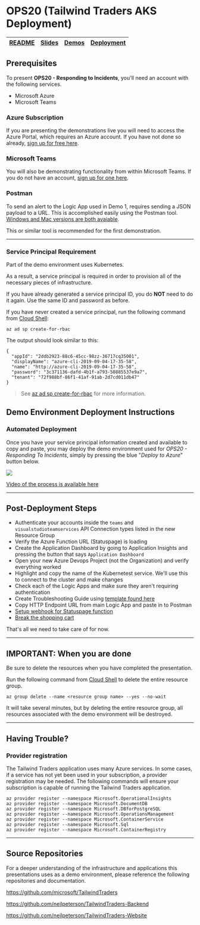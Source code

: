 # OPS20 (Tailwind Traders AKS Deployment)

| [README](/ops20/README.md) | [Slides](/ops20/slides/README.md) | [Demos](/ops20/demos/README.md) | [Deployment](/ops20/deployment/README.md)
|--------|-------|------------|------|

## Prerequisites

To present **OPS20 - Responding to Incidents**, you'll need an account with the following services.

- Microsoft Azure
- Microsoft Teams

### Azure Subscription

If you are presenting the demonstrations live you will need to access the Azure Portal, which requires an Azure account. If you have not done so already, [sign up for free here](https://portal.azure.com).

### Microsoft Teams

You will also be demonstrating functionality from within Microsoft Teams. If you do not have an account, [sign up for one here](https://teams.microsoft.com/start).

### Postman

To send an alert to the Logic App used in Demo 1, requires sending a JSON payload to a URL. This is accomplished easily using the Postman tool.[ Windows and Mac versions are both avaiable](https://www.getpostman.com/downloads/).

This or similar tool is recommended for the first demonstration. 

---

### Service Principal Requirement

Part of the demo environment uses Kubernetes.

As a result, a service principal is required in order to provision all of the necessary pieces of infrastructure.

If you have already generated a service principal ID, you do **NOT** need to do it again. Use the same ID and password as before.

If you have never created a service principal, run the following command from [Cloud Shell](https://shell.azure.com):

``` az cli
az ad sp create-for-rbac
```

The output should look similar to this:

``` az cli
{
  "appId": "2ddb2923-88c6-45cc-98zz-36717cq35001",
  "displayName": "azure-cli-2019-09-04-17-35-58",
  "name": "http://azure-cli-2019-09-04-17-35-58",
  "password": "3c371136-dafd-4b1f-a793-50885537e9a7",
  "tenant": "72f988bf-86f1-41af-91ab-2d7cd011db47"
}
```

>See [az ad sp create-for-rbac](https://docs.microsoft.com/en-us/cli/azure/ad/sp?WT.mc_id=none-github-nepeters&view=azure-cli-latest#az-ad-sp-create-for-rbac) for more information.

## Demo Environment Deployment Instructions

### Automated Deployment

Once you have your service principal information created and available to copy and paste, you may deploy the demo environment used for *OPS20 - Responding To Incidents*, simply by pressing the blue "*Deploy to Azure*" button below.

<a href="https://portal.azure.com/#create/Microsoft.Template/uri/https%3A%2F%2Fraw.githubusercontent.com%2Fneilpeterson%2Ftailwind-reference-deployment%2Fmaster%2Fdeployment-artifacts-aks%2Fazuredeploy.json" target="_blank">
    <img src="http://azuredeploy.net/deploybutton.png"/>
</a>

[Video of the process is available here](https://globaleventcdn.blob.core.windows.net/assets/ops/ops20/video/00_Deployment.mp4)

---

## Post-Deployment Steps

- Authenticate your accounts inside the `teams` and `visualstudioteamservices` API Connection types listed in the new Resource Group
-  Verify the Azure Function URL (Statuspage) is loading
- Create the Application Dashboard by going to Application Insights and pressing the button that says `Application Dashboard`
- Open your new Azure Devops Project (not the Organization) and verify everything worked
- Highlight and copy the name of the Kubernetest service. We'll use this to connect to the cluster and make changes
- Check each of the Logic Apps and make sure they aren't requiring authentication
- Create Troubleshooting Guide using [template found here](../demos/02/TroubleshootingGuide_ARM_Template.json)
- Copy HTTP Endpoint URL from main Logic App and paste in to Postman 
- [Setup webhook for Statuspage function](statuspage/README.md)
- [Break the shopping cart](break_tailwindtraders/README.md)

That's all we need to take care of for now.

---

## **IMPORTANT:** When you are done

Be sure to delete the resources when you have completed the presentation.

Run the following command from [Cloud Shell](https://shell.azure.com) to delete the entire resource group.

``` az cli
az group delete --name <resource group name> --yes --no-wait
```

It will take several minutes, but by deleting the entire resource group, all resources associated with the demo environment will be destroyed.

---

## Having Trouble?

### Provider registration

The Tailwind Traders application uses many Azure services. In some cases, if a service has not yet been used in your subscription, a provider registration may be needed. The following commands will ensure your subscription is capable of running the Tailwind Traders application.

``` az cli
az provider register --namespace Microsoft.OperationalInsights
az provider register --namespace Microsoft.DocumentDB
az provider register --namespace Microsoft.DBforPostgreSQL
az provider register --namespace Microsoft.OperationsManagement
az provider register --namespace Microsoft.ContainerService
az provider register --namespace Microsoft.Sql
az provider register --namespace Microsoft.ContainerRegistry
```

---

## Source Repositories

For a deeper understanding of the infrastructure and applications this presentations uses as a demo environment, please reference the following repositories and documentation.

https://github.com/microsoft/TailwindTraders

https://github.com/neilpeterson/TailwindTraders-Backend

https://github.com/neilpeterson/TailwindTraders-Website
